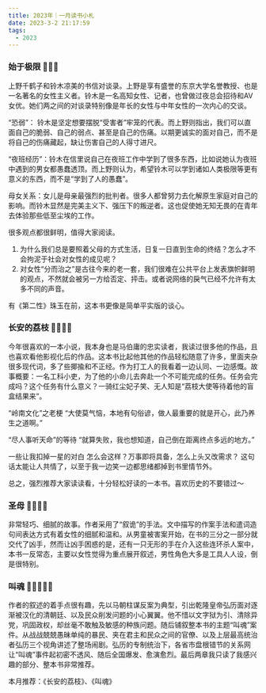 ```yaml
---
title: 2023年｜一月读书小札
date: 2023-3-2 21:17:59
tags:
  - 2023
---
```


### 始于极限 🌟🌟🌟

上野千鹤子和铃木凉美的书信对谈录。上野是享有盛誉的东京大学名誉教授、也是一名著名的女性主义者。铃木是一名高知女性、记者，也曾做过夜总会招待和AV女优。她们两之间的对谈录特别像是年长的女性与中年女性的一次内心的交谈。

“恐弱”： 铃木是坚定想要摆脱“受害者”牢笼的代表。而上野则指出，我们可以直面自己的脆弱、自己的弱点、甚至是自己的伤痛。以期更诚实的面对自己，而不是将自己的伤痛藏起，缺让伤害自己的人得寸进尺。

“夜班经历”：铃木在信里说自己在夜班工作中学到了很多东西，比如说她认为夜班中遇到的男女都愚蠢透顶。而上野则认为，希望铃木可以学到诸如人类极限等更有意义的东西，而不是“学到了人的愚蠢”。

母女关系：女儿是母亲最强烈的批判者。很多人都曾努力去化解原生家庭对自己的影响。而铃木显然是完美主义下、强压下的叛逆者。这也促使她无知无畏的在青年去体验那些低至尘埃的工作。

很多观点都很鲜明，值得大家阅读。
1. 为什么我们总是要照着父母的方式生活，日复一日直到生命的终结？怎么才不会拘泥于社会对女性的成见呢？
2. 对女性“分而治之”是古往今来的老一套，我们很难在公共平台上发表旗帜鲜明的观点，不然就会被另一方给否定、抨击。或者说网络的戾气已经不允许有太多不同的声音。

有《第二性》珠玉在前，这本书更像是简单平实版的谈心。

### 长安的荔枝 🌟🌟🌟🌟

今年很喜欢的一本小说，我本身也是马伯庸的忠实读者，我读过很多他的作品，且也喜欢看他影视化后的作品。这本书比起他其他的作品轻松随意了许多，里面夹杂很多现代词，多了些揶揄和不正经。作为打工人的我看着一边认同、一边感慨。故事概要：一名工科小吏，为了他的小命儿去奔赴一个不可能完成的任务。任务会完成吗？这个任务有什么意义？一骑红尘妃子笑、无人知是“荔枝大使等待着他的盲盒结果来”。

“岭南文化”之老梗
“大使莫气恼，本地有句俗谚，做人最重要的就是开心，此乃养生之道啊。”

“尽人事听天命”的等待
“就算失败，我也想知道，自己倒在距离终点多远的地方。”

一些让我扣掉一星的对白
怎么会这样？万事即将具备，怎么上头又改需求？
这句话太能让人共情了，以至于我一边笑一边都思绪都掉到书里情节外。

总之，强烈推荐大家读读看，十分轻松好读的一本书。喜欢历史的不要错过～

### 圣母 🌟🌟🌟🌟

非常轻巧、细腻的故事。作者采用了“叙诡”的手法。文中描写的作案手法和遣词造句间表达方式有着女性的细腻和温和。从男童被害案开始，在书的三分之一部分就交代了凶手，然而让凶手困惑的是，还有一只无形的手在介入这些连环杀人案中，本书一反常态，主要以女性觉得为重点展开叙述，男性角色大多是工具人人设，倒是很特别。

### 叫魂 🌟🌟🌟🌟🌟

作者的叙述的着手点很有趣，先以马朝柱谋反案为典型，引出乾隆皇帝弘历面对逐渐被汉化的清朝廷、以及民众削发问题的小心翼翼。他不惜以文字狱为引、清除异党，巩固政权，却丝毫不敢触及敏感的种族问题。随后铺叙整本书的主题“叫魂”案件。从战战兢兢愚昧单纯的暴民、夹在君主和民众之间的官僚、以及上层最高统治者弘历三个视角讲述了整场闹剧。弘历的专制统治下，各省市盘根错节的关系网让“叫魂”事件起初密不透风、随后全国爆发、愈演愈烈。最后两章我只读了我感兴趣的部分、整本书非常推荐。

本月推荐：《长安的荔枝》、《叫魂》


